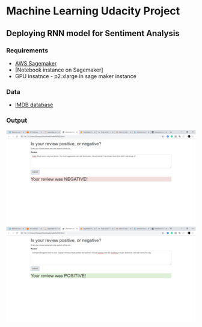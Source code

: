 # Machine Learning Udacity Project
## Deploying RNN model for Sentiment Analysis 

### Requirements
  - [AWS Sagemaker](signin.aws.amazon.com/)
  - [Notebook instance on Sagemaker]
  - GPU insatnce - p2.xlarge in sage maker instance

### Data 
  - [IMDB database](http://ai.stanford.edu/~amaas/data/sentiment/)
  
### Output
<img src="images/example1.png" width="1000" title="option1">

<img src="images/example2.png" width="1000" title="option1">

